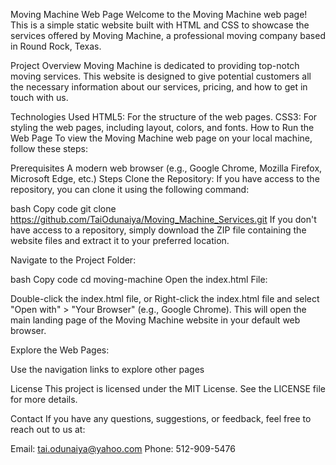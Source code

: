 Moving Machine Web Page
Welcome to the Moving Machine web page! This is a simple static website built with HTML and CSS to showcase the services offered by Moving Machine, a professional moving company based in Round Rock, Texas.


Project Overview
Moving Machine is dedicated to providing top-notch moving services. This website is designed to give potential customers all the necessary information about our services, pricing, and how to get in touch with us.


Technologies Used
HTML5: For the structure of the web pages.
CSS3: For styling the web pages, including layout, colors, and fonts.
How to Run the Web Page
To view the Moving Machine web page on your local machine, follow these steps:

Prerequisites
A modern web browser (e.g., Google Chrome, Mozilla Firefox, Microsoft Edge, etc.)
Steps
Clone the Repository: If you have access to the repository, you can clone it using the following command:

bash
Copy code
git clone https://github.com/TaiOdunaiya/Moving_Machine_Services.git
If you don't have access to a repository, simply download the ZIP file containing the website files and extract it to your preferred location.

Navigate to the Project Folder:

bash
Copy code
cd moving-machine
Open the index.html File:

Double-click the index.html file, or
Right-click the index.html file and select "Open with" > "Your Browser" (e.g., Google Chrome).
This will open the main landing page of the Moving Machine website in your default web browser.

Explore the Web Pages:

Use the navigation links to explore other pages 

License
This project is licensed under the MIT License. See the LICENSE file for more details.

Contact
If you have any questions, suggestions, or feedback, feel free to reach out to us at:

Email: tai.odunaiya@yahoo.com
Phone: 512-909-5476
